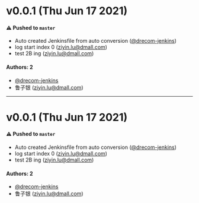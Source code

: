 # v0.0.1 (Thu Jun 17 2021)

#### ⚠️ Pushed to `master`

- Auto created Jenkinsfile from auto conversion ([@drecom-jenkins](https://github.com/drecom-jenkins))
- log start index 0 (ziyin.lu@dmall.com)
- test 2B ing (ziyin.lu@dmall.com)

#### Authors: 2

- [@drecom-jenkins](https://github.com/drecom-jenkins)
- 鲁子银 (ziyin.lu@dmall.com)

---

# v0.0.1 (Thu Jun 17 2021)

#### ⚠️ Pushed to `master`

- Auto created Jenkinsfile from auto conversion ([@drecom-jenkins](https://github.com/drecom-jenkins))
- log start index 0 (ziyin.lu@dmall.com)
- test 2B ing (ziyin.lu@dmall.com)

#### Authors: 2

- [@drecom-jenkins](https://github.com/drecom-jenkins)
- 鲁子银 (ziyin.lu@dmall.com)
